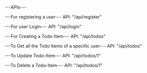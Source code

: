 ---APIs---

---For registering a user---
API: "/api/register" 

---For user Login---
API: "/api/login"


---For Creating a Todo-Item---
API: "/api/todos"

---To Get all the Todo Items of a specific user---
API: "/api/todos"

---To Update Todo-Item---
API: "/api/todos/1"

---To Delete a Todo-Item---
API: "/api/todos/1"